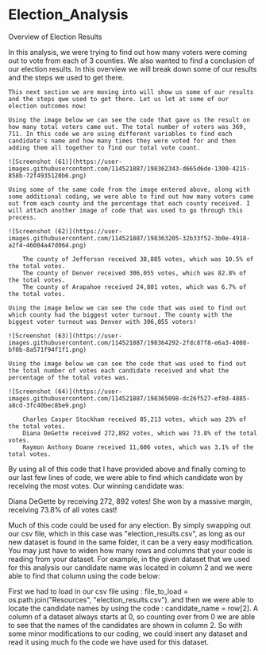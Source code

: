 # Election_Analysis

Overview of Election Results

  In this analysis, we were trying to find out how many voters were coming out to vote from each of 3 counties. We also wanted to find a conclusion of our election results. In this overview we will break down some of our results and the steps we used to get there.
  
    This next section we are moving into will show us some of our results and the steps qwe used to get there. Let us let at some of our election outcomes now:
    
    Using the image below we can see the code that gave us the result on how many total voters came out. The total number of voters was 369, 711. In this code we are using different variables to find each candidate's name and how many times they were voted for and then adding them all together to find our total vote count.
      
    ![Screenshot (61)](https://user-images.githubusercontent.com/114521887/198362343-d665d6de-1300-4215-858b-72f4935120b6.png)
      
    Using some of the same code from the image entered above, along with some additional coding, we were able to find out how many voters came out from each county and the percentage that each county received. I will attach another image of code that was used to go through this process.
      
    ![Screenshot (62)](https://user-images.githubusercontent.com/114521887/198363205-32b33f52-3b0e-4918-a2f4-46084a47d064.png)
      
        The county of Jefferson received 38,885 votes, which was 10.5% of the total votes.
        The county of Denver received 306,055 votes, which was 82.8% of the total votes.
        The county of Arapahoe received 24,801 votes, which was 6.7% of the total votes.
      
    Using the image below we can see the code that was used to find out which county had the biggest voter turnout. The county with the biggest voter turnout was Denver with 306,055 voters!
      
    ![Screenshot (63)](https://user-images.githubusercontent.com/114521887/198364292-2fdc87f8-e6a3-4008-bf0b-8a571f94f1f1.png)
      
    Using the image below we can see the code that was used to find out the total number of votes each candidate received and what the percentage of the total votes was.
      
    ![Screenshot (64)](https://user-images.githubusercontent.com/114521887/198365098-dc26f527-ef8d-4885-a8cd-3fc40bec8be9.png)
      
        Charles Casper Stockham received 85,213 votes, which was 23% of the total votes.
        Diana DeGette received 272,892 votes, which was 73.8% of the total votes.
        Raymon Anthony Doane received 11,606 votes, which was 3.1% of the total votes.
        
   By using all of this code that I have provided above and finally coming to our last few lines of code, we were able to find which candidate won by receiving the most votes. Our winning candidate was:
       
   Diana DeGette by receiving 272, 892 votes! She won by a massive margin, receiving 73.8% of all votes cast!
        
   Much of this code could be used for any election. By simply swapping out our csv file, which in this case was "election_results.csv", as long as our new dataset is found in the same folder, it can be a very easy modification. You may just have to widen how many rows and columns that your code is reading from your dataset. For example, in the given dataset that we used for this analysis our candidate name was located in column 2 and we were able to find that column using the code below:
   
   First we had to load in our csv file using : file_to_load = os.path.join("Resources", "election_results.csv"). and then we were able to locate the candidate names by using the code : candidate_name = row[2]. A column of a dataset always starts at 0, so counting over from 0 we are able to see that the names of the candidates are shown in column 2. So with some minor modifications to our coding, we could insert any dataset and read it using much fo the code we have used for this dataset.


      
